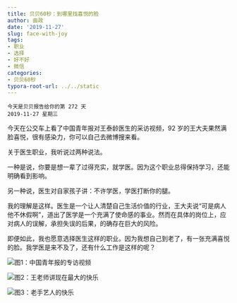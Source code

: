 ```yaml
---
title: 贝贝60秒：到哪里找喜悦的脸
author: 曲政
date: '2019-11-27'
slug: face-with-joy
tags:
- 职业
- 选择
- 好不好
- 微信
categories:
- 贝贝60秒
typora-root-url: ../../static
---
```

```
今天是贝贝报告给你的第 272 天
2019-11-27 星期三
```

 

今天在公交车上看了中国青年报对王泰龄医生的采访视频，92 岁的王大夫果然满脸喜悦，很有感染力，你可以自己去微博搜来看。

关于医生职业，我听说过两种说法。

一种是说，你要是想一辈了过得充实，就学医。因为这个职业总得保持学习，还能明确看到影响。

另一种说，医生对自家孩子讲：不许学医，学医打断你的腿。

我的理解是这样。医生是一个让人清楚自己生活价值的行业，王大夫说“可是病人他不休假啊”，道出了医学是一个充满了使命感的事业。然而在具体的岗位上，应对病人的误解，承担失误的后果，的确存在巨大的风险。

即便如此，我也愿意选择医生这样的职业。因为我想自己到老了，有一张充满喜悦的脸。我学医是来不及了，还有什么工作是这样的呢？

![图1：中国青年报的专访视频](/images/2019-11-27-%E8%B4%9D%E8%B4%9D60%E7%A7%92%EF%BC%9A%E5%88%B0%E5%93%AA%E9%87%8C%E6%89%BE%E5%96%9C%E6%82%A6%E7%9A%84%E8%84%B8/006tNbRwgy1g9qefytr7wj30b40hwmy1.jpg)

![图2：王老师讲现在最大的快乐](/images/2019-11-27-%E8%B4%9D%E8%B4%9D60%E7%A7%92%EF%BC%9A%E5%88%B0%E5%93%AA%E9%87%8C%E6%89%BE%E5%96%9C%E6%82%A6%E7%9A%84%E8%84%B8/006tNbRwgy1g9qefzhhhmj30ib09cdg7.jpg)

![图3：老手艺人的快乐](/images/2019-11-27-%E8%B4%9D%E8%B4%9D60%E7%A7%92%EF%BC%9A%E5%88%B0%E5%93%AA%E9%87%8C%E6%89%BE%E5%96%9C%E6%82%A6%E7%9A%84%E8%84%B8/006tNbRwgy1g9qefzzgk8j30ek07h74l.jpg)